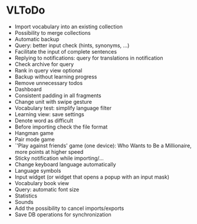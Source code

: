 # VLToDo

* Import vocabulary into an existing collection
* Possibility to merge collections
* Automatic backup
* Query: better input check (hints, synonyms, ...)
* Facilitate the input of complete sentences
* Replying to notifications: query for translations in notification
* Check archive for query
* Rank in query view optional
* Backup without learning progress
* Remove unnecessary todos
* Dashboard
* Consistent padding in all fragments
* Change unit with swipe gesture
* Vocabulary test: simplify language filter
* Learning view: save settings
* Denote word as difficult
* Before importing check the file format
* Hangman game
* Pair mode game
* ´'Play against friends' game (one device): Who Wants to Be a Millionaire, more points at higher speed
* Sticky notification while importing/...
* Change keyboard language automatically
* Language symbols
* Input widget (or widget that opens a popup with an input mask)
* Vocabulary book view
* Query: automatic font size
* Statistics
* Sounds
* Add the possibility to cancel imports/exports
* Save DB operations for synchronization
